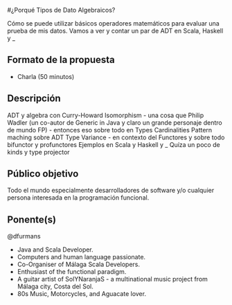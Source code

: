 #¿Porqué Tipos de Dato Algebraicos?

Cómo se puede utilizar básicos operadores matemáticos para evaluar una prueba de mis datos.
Vamos a ver y contar un par de ADT en Scala, Haskell y _ 

## Formato de la propuesta

* Charla (50 minutos)

## Descripción

ADT y algebra con Curry-Howard Isomorphism - una cosa que Philip Wadler (un co-autor de Generic in Java y claro un grande personaje dentro de mundo FP) - entonces eso sobre todo en Types Cardinalities
Pattern maching sobre ADT
Type Variance - en contexto del Functores y sobre todo bifunctor y profunctores
Ejemplos en Scala y Haskell y _
Quíza un poco de kinds y type projector

## Público objetivo

Todo el mundo especialmente desarrolladores de software y/o cualquier persona interesada en la programación funcional.

## Ponente(s)

@dfurmans
- Java and Scala Developer.
- Computers and human language passionate.
- Co-Organiser of Málaga Scala Developers.
- Enthusiast of the functional paradigm.
- A guitar artist of SolYNaranjaS - a multinational music project from Málaga city, Costa del Sol.
- 80s Music, Motorcycles, and Aguacate lover.